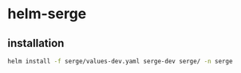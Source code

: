 # helm-serge


## installation
```bash
helm install -f serge/values-dev.yaml serge-dev serge/ -n serge
```